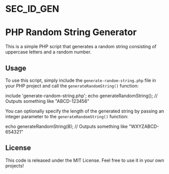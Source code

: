 # SEC_ID_GEN

# PHP Random String Generator

This is a simple PHP script that generates a random string consisting of uppercase letters and a random number.

## Usage

To use this script, simply include the `generate-random-string.php` file in your PHP project and call the `generateRandomString()` function:

include 'generate-random-string.php';
echo generateRandomString(); // Outputs something like "ABCD-123456"

You can optionally specify the length of the generated string by passing an integer parameter to the `generateRandomString()` function:

echo generateRandomString(8); // Outputs something like "WXYZABCD-654321"

## License

This code is released under the MIT License. Feel free to use it in your own projects!
